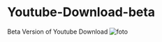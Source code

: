 # Youtube-Download-beta
Beta Version of Youtube Download
![foto](https://user-images.githubusercontent.com/75652211/209738117-3f91b3c7-12b1-4b6a-97d2-0d8b898366fa.png)
